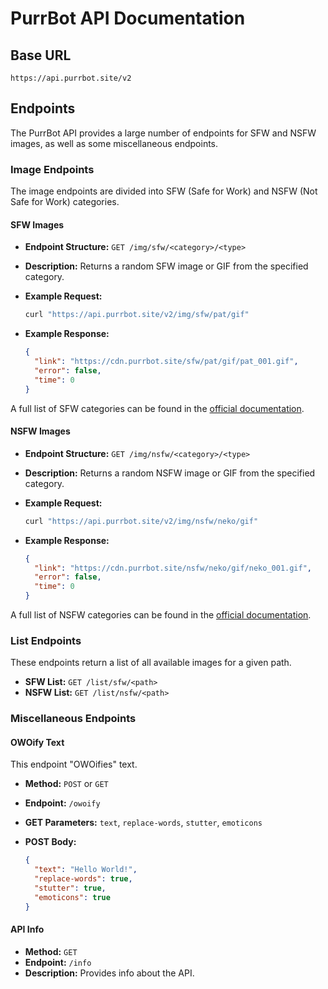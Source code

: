 # PurrBot API Documentation

## Base URL

`https://api.purrbot.site/v2`

## Endpoints

The PurrBot API provides a large number of endpoints for SFW and NSFW images, as well as some miscellaneous endpoints.

### Image Endpoints

The image endpoints are divided into SFW (Safe for Work) and NSFW (Not Safe for Work) categories.

#### SFW Images

*   **Endpoint Structure:** `GET /img/sfw/<category>/<type>`
*   **Description:** Returns a random SFW image or GIF from the specified category.
*   **Example Request:**

    ```bash
    curl "https://api.purrbot.site/v2/img/sfw/pat/gif"
    ```

*   **Example Response:**

    ```json
    {
      "link": "https://cdn.purrbot.site/sfw/pat/gif/pat_001.gif",
      "error": false,
      "time": 0
    }
    ```

A full list of SFW categories can be found in the [official documentation](https://docs.purrbot.site/api/#sfw).

#### NSFW Images

*   **Endpoint Structure:** `GET /img/nsfw/<category>/<type>`
*   **Description:** Returns a random NSFW image or GIF from the specified category.
*   **Example Request:**

    ```bash
    curl "https://api.purrbot.site/v2/img/nsfw/neko/gif"
    ```

*   **Example Response:**

    ```json
    {
      "link": "https://cdn.purrbot.site/nsfw/neko/gif/neko_001.gif",
      "error": false,
      "time": 0
    }
    ```

A full list of NSFW categories can be found in the [official documentation](https://docs.purrbot.site/api/#nsfw).

### List Endpoints

These endpoints return a list of all available images for a given path.

*   **SFW List:** `GET /list/sfw/<path>`
*   **NSFW List:** `GET /list/nsfw/<path>`

### Miscellaneous Endpoints

#### OWOify Text

This endpoint "OWOifies" text.

*   **Method:** `POST` or `GET`
*   **Endpoint:** `/owoify`
*   **GET Parameters:** `text`, `replace-words`, `stutter`, `emoticons`
*   **POST Body:**

    ```json
    {
      "text": "Hello World!",
      "replace-words": true,
      "stutter": true,
      "emoticons": true
    }
    ```

#### API Info

*   **Method:** `GET`
*   **Endpoint:** `/info`
*   **Description:** Provides info about the API.
